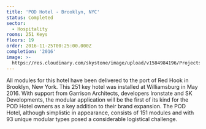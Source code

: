 ```yaml
---
title: 'POD Hotel - Brooklyn, NYC'
status: Completed
sector:
  - Hospitality
rooms: 251 Keys
floors: 19
order: 2016-11-25T00:25:00.000Z
completion: '2016'
image: >-
  https://res.cloudinary.com/skystone/image/upload/v1584984196/Projects/pod-hotel-brooklyn-1_pxjjqv.jpg
---
```

All modules for this hotel have been delivered to the port of Red Hook in Brooklyn, New York. This 251 key hotel was installed at Williamsburg in May 2016. With support from Garrison Architects, developers Ironstate and SK Developments, the modular application will be the first of its kind for the POD Hotel owners as a key addition to their brand expansion. The POD Hotel, although simplistic in appearance, consists of 151 modules and with 93 unique modular types posed a considerable logistical challenge.
